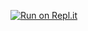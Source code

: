 [![Run on Repl.it](https://repl.it/badge/github/tutsplus/tutsplus-glitch-multiplayer)](https://repl.it/github/tutsplus/tutsplus-glitch-multiplayer)